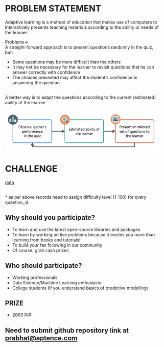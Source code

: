 # PROBLEM STATEMENT

Adaptive learning is a method of education that makes use of computers to interactively presents teaching materials according to the ability or needs of the learner.

Problems-><br/>
A straight-forward approach is to present questions randomly in the quiz, but:
* Some questions may be more difficult than the others
* It may not be necessary for the learner to revisit questions that he can answer correctly with confidence
* The choices presented may affect the student’s confidence in answering the question

<br/>
A better way is to adapt the questions according to the current (estimated) ability of the learner
<br/>

![flow](/images/image1.png)

# CHALLENGE

[data](/images/image2.png)

<br/>
* as per above records need to assign difficulty level (1-100) for qvery question_id .

## Why should you participate?

* To learn and use the latest open-source libraries and packages
* To learn by working on live problems because it excites you more than learning from books and tutorials!
* To build your fan following in our community
* Of course, grab cash prizes

## Who should participate?

* Working professionals
* Data Science/Machine Learning enthusiasts
* College students (if you understand basics of predictive modelling)

## PRIZE
* 2000 INR 

## Need to submit github repository link at prabhat@aptence.com 
